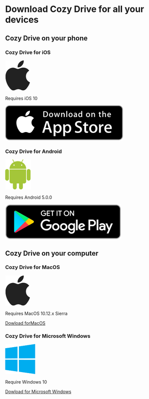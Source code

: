 # Download Cozy Drive for all your devices

## Cozy Drive on your phone

### Cozy Drive for iOS

![Apple logo](../img/download/icon-48-apple.svg)

Requires iOS 10

[![Dowload on the Apple store](../img/download/download-button_apple.svg)](https://itunes.apple.com/fr/app/cozy-drive/id1224102389?mt=8)

### Cozy Drive for Android

![Android logo](../img/download/icon-48-android.svg)

Requires Android 5.0.0

[![Get it on Google Play](../img/download/download-button_android.png)](https://play.google.com/store/apps/details?id=io.cozy.drive.mobile)


## Cozy Drive on your computer

### Cozy Drive for MacOS

![MacOS logo](../img/download/icon-48-apple.svg)

Requires MacOS 10.12.x Sierra

[Dowload forMacOS](https://nuts.cozycloud.cc/download/channel/beta/osx)


### Cozy Drive for Microsoft Windows

![Windows logo](../img/download/icon-48-windows.svg)

Require Windows 10

[Dowload for Microsoft Windows](https://nuts.cozycloud.cc/download/channel/beta/win)


